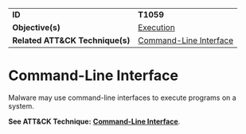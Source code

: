 |||
|---------|------------------------|
|**ID**|**T1059**|
|**Objective(s)**|[Execution](https://github.com/MAECProject/malware-behaviors/tree/master/execution)|
|**Related ATT&CK Technique(s)**|[Command-Line Interface](https://attack.mitre.org/techniques/T1059)|

Command-Line Interface
======================
Malware may use command-line interfaces to execute programs on a system.

**See ATT&CK Technique:** [**Command-Line Interface**](https://attack.mitre.org/techniques/T1059).